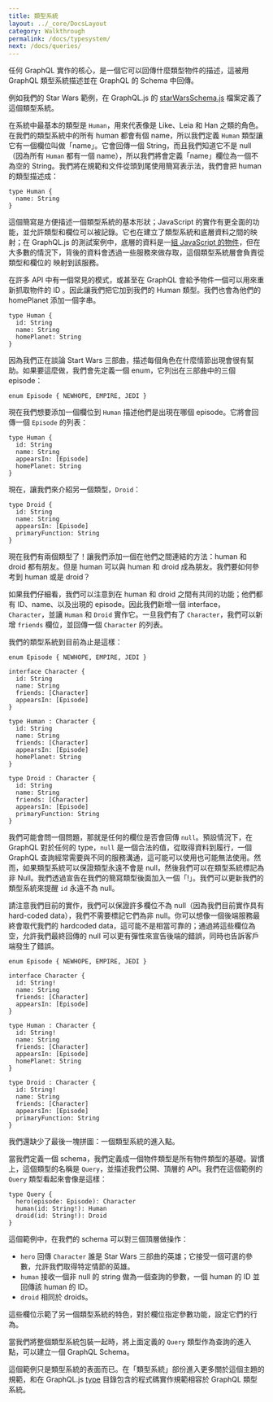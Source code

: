 ```yaml
---
title: 類型系統
layout: ../_core/DocsLayout
category: Walkthrough
permalink: /docs/typesystem/
next: /docs/queries/
---
```


任何 GraphQL 實作的核心，是一個它可以回傳什麼類型物件的描述，這被用 GraphQL 類型系統描述並在 GraphQL 的 Schema 中回傳。

例如我們的 Star Wars 範例，在 GraphQL.js 的 [starWarsSchema.js](https://github.com/graphql/graphql-js/blob/master/src/__tests__/starWarsSchema.js) 檔案定義了這個類型系統。

在系統中最基本的類型是 `Human`，用來代表像是 Like、Leia 和 Han 之類的角色。在我們的類型系統中的所有 human 都會有個 name，所以我們定義 `Human` 類型讓它有一個欄位叫做「name」。它會回傳一個 String，而且我們知道它不是 null（因為所有 `Human` 都有一個 name），所以我們將會定義「name」欄位為一個不為空的 String。我們將在規範和文件從頭到尾使用簡寫表示法，我們會把 human 的類型描述成：

```
type Human {
  name: String
}
```

這個簡寫是方便描述一個類型系統的基本形狀；JavaScript 的實作有更全面的功能，並允許類型和欄位可以被記錄。它也在建立了類型系統和底層資料之間的映射；在 GraphQL.js 的測試案例中，底層的資料是一[組 JavaScript 的物件](https://github.com/graphql/graphql-js/blob/master/src/__tests__/starWarsData.js)，但在大多數的情況下，背後的資料會透過一些服務來做存取，這個類型系統層會負責從類型和欄位的 映射到該服務。

在許多 API 中有一個常見的模式，或甚至在 GraphQL 會給予物件一個可以用來重新抓取物件的 ID 。因此讓我們把它加到我們的 Human 類型。我們也會為他們的 homePlanet 添加一個字串。

```
type Human {
  id: String
  name: String
  homePlanet: String
}
```

因為我們正在談論 Start Wars 三部曲，描述每個角色在什麼情節出現會很有幫助。如果要這麼做，我們會先定義一個 enum，它列出在三部曲中的三個 episode：

```
enum Episode { NEWHOPE, EMPIRE, JEDI }
```

現在我們想要添加一個欄位到 `Human` 描述他們是出現在哪個 episode。它將會回傳一個 `Episode` 的列表：

```
type Human {
  id: String
  name: String
  appearsIn: [Episode]
  homePlanet: String
}
```

現在，讓我們來介紹另一個類型，`Droid`：


```
type Droid {
  id: String
  name: String
  appearsIn: [Episode]
  primaryFunction: String
}
```

現在我們有兩個類型了！讓我們添加一個在他們之間連結的方法：human 和 droid 都有朋友。但是 human 可以與 human 和 droid 成為朋友。我們要如何參考到 human 或是 droid？

如果我們仔細看，我們可以注意到在 human 和 droid 之間有共同的功能；他們都有 ID、name、以及出現的 episode。因此我們新增一個 interface，`Character`，並讓 `Human` 和 `Droid` 實作它。一旦我們有了 `Character`，我們可以新增 `friends` 欄位，並回傳一個 `Character` 的列表。

我們的類型系統到目前為止是這樣：

```
enum Episode { NEWHOPE, EMPIRE, JEDI }

interface Character {
  id: String
  name: String
  friends: [Character]
  appearsIn: [Episode]
}

type Human : Character {
  id: String
  name: String
  friends: [Character]
  appearsIn: [Episode]
  homePlanet: String
}

type Droid : Character {
  id: String
  name: String
  friends: [Character]
  appearsIn: [Episode]
  primaryFunction: String
}
```

我們可能會問一個問題，那就是任何的欄位是否會回傳 `null`。預設情況下，在 GraphQL 對於任何的 type，`null` 是一個合法的值，從取得資料到履行，一個 GraphQL 查詢經常需要與不同的服務溝通，這可能可以使用也可能無法使用。然而，如果類型系統可以保證類型永遠不會是 null，然後我們可以在類型系統標記為非 Null。我們透過宣告在我們的簡寫類型後面加入一個「!」。我們可以更新我們的類型系統來提醒 `id` 永遠不為 null。

請注意我們目前的實作，我們可以保證許多欄位不為 null（因為我們目前實作具有 hard-coded data），我們不需要標記它們為非 null。你可以想像一個後端服務最終會取代我們的 hardcoded data，這可能不是相當可靠的；通過將這些欄位為空，允許我們最終回傳的 null 可以更有彈性來宣告後端的錯誤，同時也告訴客戶端發生了錯誤。

```
enum Episode { NEWHOPE, EMPIRE, JEDI }

interface Character {
  id: String!
  name: String
  friends: [Character]
  appearsIn: [Episode]
}

type Human : Character {
  id: String!
  name: String
  friends: [Character]
  appearsIn: [Episode]
  homePlanet: String
}

type Droid : Character {
  id: String!
  name: String
  friends: [Character]
  appearsIn: [Episode]
  primaryFunction: String
}
```

我們還缺少了最後一塊拼圖：一個類型系統的進入點。

當我們定義一個 schema，我們定義成一個物件類型是所有物件類型的基礎。習慣上，這個類型的名稱是 `Query`，並描述我們公開、頂層的 API。我們在這個範例的 `Query` 類型看起來會像是這樣：

```
type Query {
  hero(episode: Episode): Character
  human(id: String!): Human
  droid(id: String!): Droid
}
```

這個範例中，在我們的 schema 可以對三個頂層做操作：

 - `hero` 回傳 `Character` 誰是 Star Wars 三部曲的英雄；它接受一個可選的參數，允許我們取得特定情節的英雄。
 - `human` 接收一個非 null 的 string 做為一個查詢的參數，一個 human 的 ID 並回傳該 human 的 ID。
 - `droid` 相同於 droids。

這些欄位示範了另一個類型系統的特色，對於欄位指定參數功能，設定它們的行為。

當我們將整個類型系統包裝一起時，將上面定義的 `Query` 類型作為查詢的進入點，可以建立一個 GraphQL Schema。

這個範例只是類型系統的表面而已。在「類型系統」部份進入更多關於這個主題的規範，和在 GraphQL.js [type](https://github.com/graphql/graphql-js/blob/master/src/type) 目錄包含的程式碼實作規範相容於 GraphQL 類型系統。
